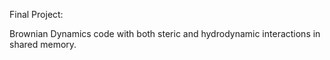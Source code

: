 Final Project: 

Brownian Dynamics code with both steric and hydrodynamic interactions in shared memory.
